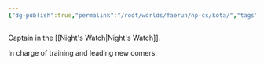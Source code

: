 ```yaml
---
{"dg-publish":true,"permalink":"/root/worlds/faerun/np-cs/kota/","tags":["Faerun"]}
---
```


Captain in the [[Night's Watch\|Night's Watch]].

In charge of training and leading new comers.

